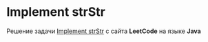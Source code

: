 # Implement strStr
Решение задачи [Implement strStr](https://leetcode.com/problems/implement-strstr) с сайта **LeetCode** на языке **Java**